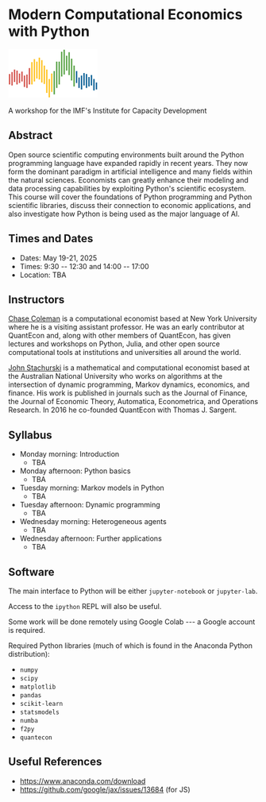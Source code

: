 # Modern Computational Economics with Python

![](qe-logo-large.png)

A workshop for the IMF's Institute for Capacity Development

## Abstract

Open source scientific computing environments built around the Python
programming language have expanded rapidly in recent years. They now form the
dominant paradigm in artificial intelligence and many fields within the natural
sciences.  Economists can greatly enhance their modeling and data processing
capabilities by exploiting Python's scientific ecosystem.  This course will
cover the foundations of Python programming and Python scientific libraries,
discuss their connection to economic applications, and also investigate how
Python is being used as the major language of AI.

## Times and Dates

* Dates: May 19-21, 2025
* Times: 9:30 -- 12:30 and 14:00 -- 17:00 
* Location: TBA

## Instructors

[Chase Coleman](https://github.com/cc7768) is a computational economist based at New York University where
he is a visiting assistant professor. He was an early contributor at QuantEcon
and, along with other members of QuantEcon, has given lectures and workshops
on Python, Julia, and other open source computational tools at institutions and
universities all around the world.

[John Stachurski](https://johnstachurski.net/) is a mathematical and
computational economist based at the Australian National University who works on
algorithms at the intersection of dynamic programming, Markov dynamics,
economics, and finance.  His work is published in journals such as the Journal
of Finance, the Journal of Economic Theory, Automatica, Econometrica, and
Operations Research.  In 2016 he co-founded QuantEcon with Thomas J. Sargent. 



## Syllabus

* Monday morning: Introduction 
  - TBA
* Monday afternoon: Python basics
  - TBA
* Tuesday morning: Markov models in Python
  - TBA
* Tuesday afternoon: Dynamic programming
  - TBA
* Wednesday morning: Heterogeneous agents
  - TBA
* Wednesday afternoon: Further applications
  - TBA



## Software

The main interface to Python will be either `jupyter-notebook` or `jupyter-lab`.

Access to the `ipython` REPL will also be useful.

Some work will be done remotely using Google Colab --- a Google account is
required.

Required Python libraries (much of which is found in the Anaconda Python distribution):

* `numpy`
* `scipy`
* `matplotlib`
* `pandas`
* `scikit-learn`
* `statsmodels`
* `numba`
* `f2py`
* `quantecon`

## Useful References

* https://www.anaconda.com/download
* https://github.com/google/jax/issues/13684 (for JS)
